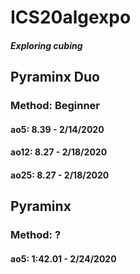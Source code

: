 # ICS20algexpo
##### Exploring cubing
## Pyraminx Duo
### Method: Beginner
#### ao5: 8.39 - 2/14/2020
#### ao12: 8.27 - 2/18/2020
#### ao25: 8.27 - 2/18/2020

## Pyraminx
### Method: ?
#### ao5: 1:42.01 - 2/24/2020
